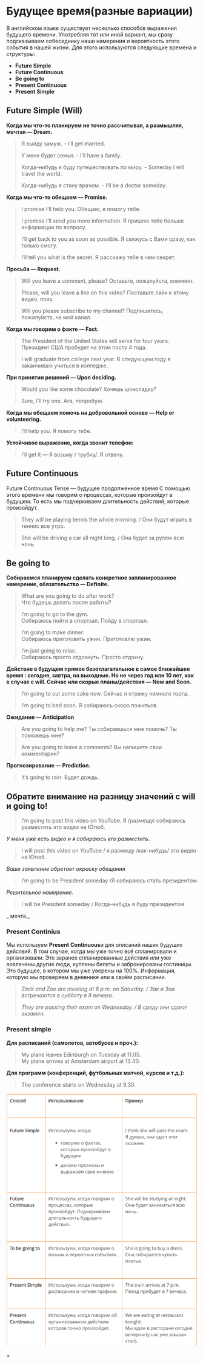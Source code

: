 # Будущее время\(разные вариации\)

В английском языке существует несколько способов выражения будущего времени. Употребляя тот или иной вариант, мы сразу подсказываем собеседнику наши намерения и вероятность этого события в нашей жизни. Для этого используются следующие времена и структуры:

* **Future Simple**
* **Future Continuous**
* **Be going to**
* **Present Continuous**
* **Present Simple**

## Future Simple \(Will\)

**Когда мы что-то планируем не точно рассчитывая, а размышляя, мечтая — Dream.**

> Я выйду замуж. - I’ll get married.
>
> У меня будет семья. - I’ll have a family.
>
> Когда-нибудь я буду путешествовать по миру. - Someday I will travel the world.
>
> Когда-нибудь я стану врачом. - I’ll be a doctor someday.

**Когда мы что-то обещаем — Promise.**

> I promise I’ll help you. Обещаю, я помогу тебе.
>
> I promise I’ll send you more information. Я пришлю тебе больше информации по вопросу.
>
> I’ll get back to you as soon as possible. Я свяжусь с Вами сразу, как только смогу.
>
> I’ll tell you what is the secret. Я расскажу тебе в чем секрет.

**Просьба — Request.**

> Will you leave a comment, please? Оставьте, пожалуйста, коммент.
>
> Please, will you leave a like on this video? Поставьте лайк к этому видео, плиз.
>
> Will you please subscribe to my channel? Подпишитесь, пожалуйста, на мой канал.

**Когда мы говорим о факте — Fact.**

> The President of the United States will serve for four years. Президент США пробудет на этом посту 4 года.
>
> I will graduate from college next year. В следующем году я заканчиваю учиться в колледже.

**При принятии решений — Upon deciding.**

> Would you like some chocolate? Хочешь шоколадку?
>
> Sure, I’ll try one. Ага, попробую.

**Когда мы обещаем помочь на добровольной основе — Help or volunteering.**

> I’ll help you. Я помогу тебе.

**Устойчивое выражение, когда звонит телефон:**

> I’ll get it — Я возьму / трубку/. Я отвечу.

## Future Continuous

Future Continuous Tense — будущее продолженное время С помощью этого времени мы говорим о процессах, которые произойдут в будущем. То есть мы подчеркиваем длительность действий, которые произойдут.

> They will be playing tennis the whole morning. / Они будут играть в теннис все утро.
>
> She will be driving a car all night long. / Она будет за рулем всю ночь.

## Be going to

**Собираемся планируем сделать конкретное запланированное намерение, обязательство — Definite.**

> What are you going to do after work?  
> Что будешь делать после работы?
>
> I’m going to go to the gym.  
> Собираюсь пойти в спортзал. Пойду в спортзал.
>
> I’m going to make dinner.  
> Собираюсь приготовить ужин. Приготовлю ужин.
>
> I’m just going to relax.  
> Собираюсь просто отдохнуть. Просто отдохну.

**Действие в будущем прямое безотлагательное в самое ближайшее время : сегодня, завтра, на выходные. Но не через год или 10 лет, как в случае с will. Сейчас или скорые планы/действия — Now and Soon.**

> I’m going to cut some cake now. Сейчас я отрежу немного торта.
>
> I’m going to bed soon. Я собираюсь скоро ложиться.

**Ожидания — Anticipation**

> Are you going to help me? Ты собираешься мне помочь? Ты поможешь мне?
>
> Are you going to leave a comments? Вы напишете свои комментарии?

**Прогнозирование — Prediction.**

> It’s going to rain. Будет дождь.

## Обратите внимание на разницу значений с will и going to!

> I’m going to post this video on YouTube. Я /размещу/ собираюсь разместить это видео на Ютюб.

_У меня уже есть видео и я собираюсь его разместить_.

> I will post this video on YouTube / я размещу /как-нибудь/ это видео на Ютюб.

_Ваше заявление обретает окраску обещания_

> I’m going to be President someday /Я собираюсь стать президентом

_Решительное намерение._

> I will be President someday / Когда-нибудь я буду президентом

_ мечта._

### **Present Continius**

Мы используем **Present Continuous**и для описаний наших будущих действий. В том случае, когда мы уже точно всё спланировали и организовали. Это заранее спланированные действия или уже вовлечены другие люди, куплены билеты и забронированы гостиницы. Это будущее, в котором мы уже уверены на 100%. Информация, которую мы проверяем в дневнике или в своём расписании.

> _Zack and Zoe are meeting at 8 p.m. on Saturday. / Зак и Зои встречаются в субботу в 8 вечера._
>
> _They are passing their exam on Wednesday. / В среду они сдают экзамен._

### Present simple

**Для расписаний \(самолетов, автобусов и проч.\):**

> My plane leaves Edinburgh on Tuesday at 11.05.  
> My plane arrives at Amsterdam airport at 13.40.

**Для программ \(конференций, футбольных матчей, курсов и т.д.\):**

> The conference starts on Wednesday at 9.30.

![](/assets/Снимок.PNG)

&gt;

